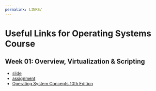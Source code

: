```yaml
---
permalink: LINKS/
---
```


# Useful Links for Operating Systems Course
## Week 01: Overview, Virtualization & Scripting
- [slide](https://docos.vlsm.org/Slides/os01.pdf)
- [assignment](https://demos.vlsm.org/)
- [Operating System Concepts 10th Edition](https://os.ecci.ucr.ac.cr/slides/Abraham-Silberschatz-Operating-System-Concepts-10th-2018.pdf)

